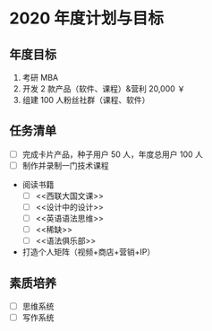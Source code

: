 # 2020 年度计划与目标

## 年度目标

1. 考研 MBA
2. 开发 2 款产品（软件、课程）&营利 20,000 ￥
3. 组建 100 人粉丝社群（课程、软件）

## 任务清单

- [ ] 完成卡片产品，种子用户 50 人，年度总用户 100 人
- [ ] 制作并录制一门技术课程
- 阅读书籍
  - [ ] <<西联大国文课>>
  - [ ] <<设计中的设计>>
  - [ ] <<英语语法思维>>
  - [ ] <<稀缺>>
  - [ ] <<语法俱乐部>>
- 打造个人矩阵（视频+商店+营销+IP）

## 素质培养

- [ ] 思维系统
- [ ] 写作系统
